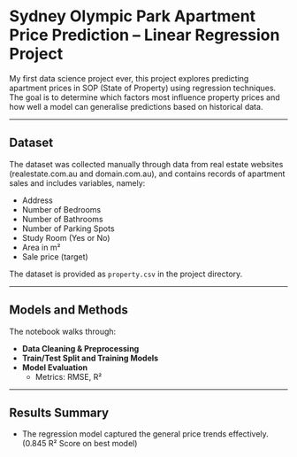 
# Sydney Olympic Park Apartment Price Prediction – Linear Regression Project

My first data science project ever, this project explores predicting apartment prices in SOP (State of Property) using regression techniques. The goal is to determine which factors most influence property prices and how well a model can generalise predictions based on historical data.

---

## Dataset

The dataset was collected manually through data from real estate websites (realestate.com.au and domain.com.au), and contains records of apartment sales and includes variables, namely:

- Address
- Number of Bedrooms
- Number of Bathrooms
- Number of Parking Spots
- Study Room (Yes or No)
- Area in m²
- Sale price (target)

The dataset is provided as `property.csv` in the project directory.

---

## Models and Methods

The notebook walks through:
- **Data Cleaning & Preprocessing**
- **Train/Test Split and Training Models**
- **Model Evaluation**
  - Metrics: RMSE, R²

---

## Results Summary

- The regression model captured the general price trends effectively. (0.845 R² Score on best model)
